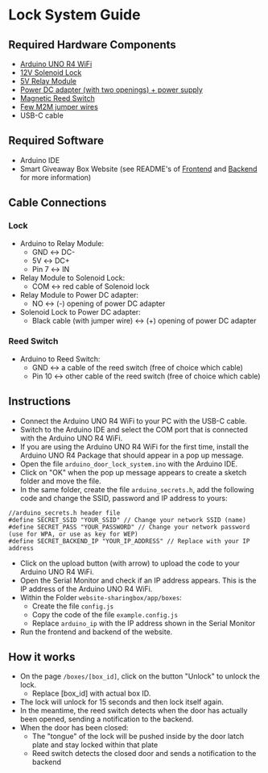 # Lock System Guide

## Required Hardware Components

- [Arduino UNO R4 WiFi](https://store.arduino.cc/en-de/products/uno-r4-wifi?srsltid=AfmBOoqZy9vWOc336l9hy3wKwAP1G7Cas_s0JrED0YkK1Hp4vdSOu-Wk)
- [12V Solenoid Lock](https://www.roboter-bausatz.de/p/elektronisches-tuerschloss-12v-fuer-schubladen-tueren-etc.-arduino-rfid)
- [5V Relay Module](https://www.amazon.de/Hailege-Einkanal-Relaismodul-Relaisschalter-OPTO-Isolierung/dp/B07XY2C5M5/ref=sr_1_5?dib=eyJ2IjoiMSJ9.dy-syAgx2fPw2QzkMKF7yACWeGDe1Iobrkk1Y-VKdTtuebvlC1RAYiMxwjT--TcRX3xgt31zi8DDGYVIg316ko8xDDYpGZzC7xrT9QaU_3VcmJ-fmpJKa7OM8c8_NySjWXqG7A8zqIekieDaHEwWwcOKQUINQ_L66rZybtaBqHre3soc9el8MWiLIKY8GGJKNRkNlzOKH2pjcemxVh-S57yfdUWQyA76tTIVKrAZQjeHsfGDFzzMXs2xUE4GaU6molXYuogIPVh2k4_-XrdU0_qNCaO17LSPMvQ5Beb6uYY.vZu67Ieo0S7kokEs9goJdYJejzO9Uzumeb_jMHM_EuE&dib_tag=se&keywords=relay+5v&qid=1733839246&sr=8-5)
- [Power DC adapter (with two openings) + power supply](https://www.amazon.de/aifulo-Steckernetzteil-Abnehmbaren-Elektronik-LED-Streifen-Schwarz/dp/B09MT8Y5VJ/ref=sr_1_6?__mk_de_DE=%C3%85M%C3%85%C5%BD%C3%95%C3%91&crid=6UZV4491MUPQ&dib=eyJ2IjoiMSJ9.9crXU0Lb-IkJ_seNnY14jcjkOjJcOtF5K1NxtAJJXXcpsuIs37DVVFOfkzTq6Khafae2tQC9DP_MPHTgWhbfhkkdmeU4oR5faXH4C2H3-oIcRkzxKuz6BvcVuSgcd3qFatogld2qiumSi4vleucJD0zXaKl8Q0AyOZXd3yCuvdXU-wUhiDJBmulq_V_BqpqASAY0sDE9Rz9YYarDOtX16KhwzPOfKFqUCj3MQqni714.bVvhhayCQjLt2hl4Fg5V_y2zK5nd27VnQCDWVPDKyro&dib_tag=se&keywords=universal+netzteil&qid=1734025226&sprefix=universal+netzteil%2Caps%2C123&sr=8-6)
- [Magnetic Reed Switch](https://www.amazon.de/QWORK-Verdrahtete-Sicherheit-Reedschalter-Magnetschalter/dp/B093LBSDH1/ref=sr_1_10?__mk_de_DE=%C3%85M%C3%85%C5%BD%C3%95%C3%91&crid=RLQMDVL7UBW0&dib=eyJ2IjoiMSJ9.jixcAqAR2J2YefmsXslYMLPh4gW0nOUJR_VuVG2HOeHt6FiFwuh43VpRcP-zZrk9QDbleyxrf57g88QUBRj7TbRyd0FWQQgjE6CrrG7FIx_WLYy2h5Z7iyQq4OYClJvPsUUF0ywuBEOPNe2MyjqIerKjVgvBwSiUOTvQevafEsz-EPa4MnoNo0vBasDYWCALHKh6K-atzuLSIiYG3GMt7yBUfmmwKEZ8tZM4seUP5yfhcy-ZBYI7tgE-pr3wRbu7B1PWOU1Og5XsIC2bDcwkRcDGVfOR5RGQgWddAAFKCT8.tCyILLZyH29GsM4tA-B8nizh3XjwovGpq9XuUM1U2eE&dib_tag=se&keywords=reed+switch&nsdOptOutParam=true&qid=1734025525&sprefix=reed+switch%2Caps%2C132&sr=8-10)
- [Few M2M jumper wires](https://www.az-delivery.de/en/products/40-stk-jumper-wire-male-to-male-20-zentimeter?variant=37099703954&utm_source=google&utm_medium=cpc&utm_campaign=16964979024&utm_content=166733588295&utm_term=&gad_source=1&gclid=EAIaIQobChMIg7-3l8WUiwMVMJODBx3ZlwPXEAQYBCABEgKB3_D_BwE)
- USB-C cable

## Required Software

- Arduino IDE
- Smart Giveaway Box Website (see README's of [Frontend](https://github.com/CathSara/SDIL-Project/tree/main/website-sharingbox) and [Backend](https://github.com/CathSara/SDIL-Project/tree/main/backend) for more information)

## Cable Connections

### Lock

- Arduino to Relay Module:
	- GND ↔ DC-
	- 5V ↔ DC+
	- Pin 7 ↔ IN
- Relay Module to Solenoid Lock:
  - COM ↔ red cable of Solenoid lock
- Relay Module to Power DC adapter:
  - NO ↔ (-) opening of power DC adapter
- Solenoid Lock to Power DC adapter:
  - Black cable (with jumper wire) ↔ (+) opening of power DC adapter

### Reed Switch

- Arduino to Reed Switch:
	- GND ↔ a cable of the reed switch (free of choice which cable)
	- Pin 10 ↔ other cable of the reed switch (free of choice which cable)

## Instructions

- Connect the Arduino UNO R4 WiFi to your PC with the USB-C cable.
- Switch to the Arduino IDE and select the COM port that is connected with the Arduino UNO R4 WiFi.
- If you are using the Arduino UNO R4 WiFi for the first time, install the Arduino UNO R4 Package that should appear in a pop up message.
- Open the file `arduino_door_lock_system.ino` with the Arduino IDE.
- Click on "OK" when the pop up message appears to create a sketch folder and move the file.
- In the same folder, create the file `arduino_secrets.h`, add the following code and change the SSID, password and IP address to yours:
```
//arduino_secrets.h header file
#define SECRET_SSID "YOUR_SSID" // Change your network SSID (name)
#define SECRET_PASS "YOUR_PASSWORD" // Change your network password (use for WPA, or use as key for WEP)
#define SECRET_BACKEND_IP "YOUR_IP_ADDRESS" // Replace with your IP address
```
- Click on the upload button (with arrow) to upload the code to your Arduino UNO R4 WiFi.
- Open the Serial Monitor and check if an IP address appears. This is the IP address of the Arduino UNO R4 WiFi.
- Within the Folder `website-sharingbox/app/boxes`:
	- Create the file `config.js`
	- Copy the code of the file `example.config.js`
	- Replace `arduino_ip` with the IP address shown in the Serial Monitor
- Run the frontend and backend of the website.

## How it works

- On the page `/boxes/[box_id]`, click on the button "Unlock" to unlock the lock.
	- Replace [box_id] with actual box ID.
- The lock will unlock for 15 seconds and then lock itself again.
- In the meantime, the reed switch detects when the door has actually been opened, sending a notification to the backend.
- When the door has been closed:
	- The "tongue" of the lock will be pushed inside by the door latch plate and stay locked within that plate
	- Reed switch detects the closed door and sends a notification to the backend
